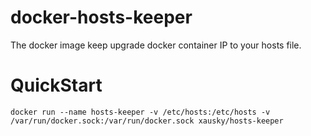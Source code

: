 # docker-hosts-keeper
The docker image keep upgrade docker container IP to your hosts file.

# QuickStart

```
docker run --name hosts-keeper -v /etc/hosts:/etc/hosts -v /var/run/docker.sock:/var/run/docker.sock xausky/hosts-keeper
```
